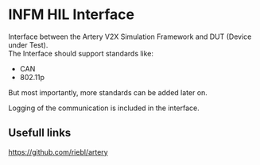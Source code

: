 # INFM HIL Interface
Interface between the Artery V2X Simulation Framework and DUT (Device under Test).  
The Interface should support standards like:
- CAN
- 802.11p

But most importantly, more standards can be added later on.

Logging of the communication is included in the interface.

## Usefull links
https://github.com/riebl/artery
